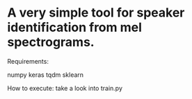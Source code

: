 # A very simple tool for speaker identification from mel spectrograms.

Requirements:

numpy
keras
tqdm
sklearn

How to execute: take a look into train.py
